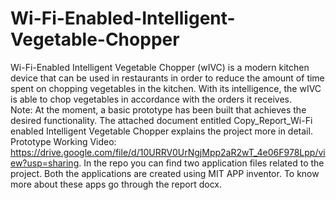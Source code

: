 # Wi-Fi-Enabled-Intelligent-Vegetable-Chopper
Wi-Fi-Enabled Intelligent Vegetable Chopper (wIVC) is a modern kitchen device that can be used in restaurants in order to reduce the amount of time spent on chopping vegetables in the kitchen. With its intelligence, the wIVC is able to chop vegetables in accordance with the orders it receives.  
Note: At the moment, a basic prototype has been built that achieves the desired functionality.
The attached document entitled Copy_Report_Wi-Fi enabled Intelligent Vegetable Chopper explains the project more in detail.
Prototype Working Video: https://drive.google.com/file/d/10URRV0UrNgjMpp2aR2wT_4e06F978Lpp/view?usp=sharing.
In the repo you can find two application files related to the project. Both the applications are created using MIT APP inventor. To know more about these apps go through the report docx.
